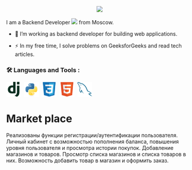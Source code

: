 <div id="header" align="center">
  <img src="https://media0.giphy.com/media/gh0RRgkTXedvF0pDc0/200.webp?cid=ecf05e47t754m7xu7dho35wtz6peo0tgq1cdki13wkcytklb&rid=200.webp&ct=g" width="400"/>
</div>
	
I am a Backend Developer <img src="https://media.giphy.com/media/WUlplcMpOCEmTGBtBW/giphy.gif" width="30"> from Moscow.	

- :telescope: I’m working as backend developer for building web applications.

- :zap: In my free time, I solve problems on GeeksforGeeks and read tech articles.

	
### :hammer_and_wrench: Languages and Tools :
<div>
  <img src="https://github.com/devicons/devicon/blob/master/icons/django/django-plain.svg" title="Django" alt="Django" width="40" height="40"/>&nbsp;
  <img src="https://github.com/devicons/devicon/blob/master/icons/python/python-original.svg" title="Python" alt="Python" width="40" height="40"/>&nbsp;
  <img src="https://github.com/devicons/devicon/blob/master/icons/css3/css3-original.svg" title="CSS" alt="CSS" width="40" height="40"/>&nbsp;
  <img src="https://github.com/devicons/devicon/blob/master/icons/html5/html5-original.svg" title="HTML UI" alt="HTML UI" width="40" height="40"/>&nbsp;
  <img src="https://github.com/devicons/devicon/blob/master/icons/mysql/mysql-original.svg" title="MySQL" alt="MySQL" width="40" height="40"/>&nbsp;


# Market place 
Реализованы функции регистрации/аутентификации пользователя. Личный кабинет с возможностью пополнения баланса, повышения уровня пользователя и просмотра истории покупок. 
Добавление магазинов и товаров. Просмотр списка магазинов и списка товаров в них. Возможность добавить товар в магазин и оформить заказ.
